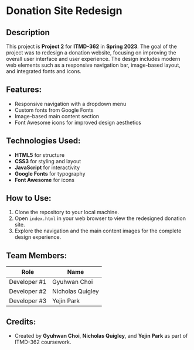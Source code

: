 # Donation Site Redesign

## Description
This project is **Project 2** for **ITMD-362** in **Spring 2023**. The goal of the project was to redesign a donation website, focusing on improving the overall user interface and user experience. The design includes modern web elements such as a responsive navigation bar, image-based layout, and integrated fonts and icons.

## Features:
- Responsive navigation with a dropdown menu
- Custom fonts from Google Fonts
- Image-based main content section
- Font Awesome icons for improved design aesthetics

## Technologies Used:
- **HTML5** for structure
- **CSS3** for styling and layout
- **JavaScript** for interactivity
- **Google Fonts** for typography
- **Font Awesome** for icons

## How to Use:
1. Clone the repository to your local machine.
2. Open `index.html` in your web browser to view the redesigned donation site.
3. Explore the navigation and the main content images for the complete design experience.

## Team Members:
| Role        | Name              |
|-------------|-------------------|
| Developer #1| Gyuhwan Choi       |
| Developer #2| Nicholas Quigley   |
| Developer #3| Yejin Park         |

## Credits:
- Created by **Gyuhwan Choi**, **Nicholas Quigley**, and **Yejin Park** as part of ITMD-362 coursework.
